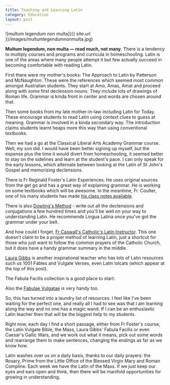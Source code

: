 ```yaml
---
title: Teaching and Learning Latin
category: Education
layout: post
---
```


![multum legendum non multa]({{ site.url }}/images/multumlegendumnonmulta.jpg)

**Multum legendum, non multa &mdash; read much, not many.** There is a tendency to multiply courses and programs and curricula in homeschooling.  Latin is one of the areas where many people attempt it but few actually succeed in becoming comfortable with reading Latin.

First there were my mother's books: The Approach to Latin by Patterson and McNaughton.  These were the references which seemed most common amongst Australian students.  They start at Amo, Amas, Amat and proceed along with some first declension nouns.  They include lots of drawings of Roman life.  Grammar is kinda front in center and words are chosen around that.

Then some books from my late mother-in-law including Latin for Today.  These encourage students to read Latin using context clues to guess at meaning.  Grammar is involved in a kinda secondary way.  The introduction claims students learnt heaps more this way than using conventional textbooks.

Then we had a go at the Classical Liberal Arts Academy Grammar course.  Well, my son did.  I would have been better signing up myself, but the expense plus the time it would divert from homeschooling, it seemed better to stay on the sidelines and learn at the student's pace.  I can only speak for the early lessons, which alternate between looking at the Latin of St John's Gospel and memorizing declensions.

There is Fr Reginald Foster's Latin Experiences.  He uses original sources from the get go and has a great way of explaining grammar.  He is working on some textbooks which will be awesome.  In the meantime, Fr. Coulter, one of his many students has made [his class notes available](http://frcoulter.com/latin/index.html).

There is also [Dowling's Method](https://www.rci.rutgers.edu/~wcd/Latin.htm) - write out all the declensions and conjugations a few hundred times and you'll be well on your way to understanding Latin.  He recommends Lingua Latina once you've got the grammar under your belt.

And how could I forget, [Fr Caswall's Catholic's Latin Instructor](http://www.brandt.id.au/latin/).  This one doesn't claim to be a proper method of learning Latin, just a shortcut for those who just want to follow the common prayers of the Catholic Church, but it does have a handy grammar summary in the middle.

[Laura Gibbs](http://bestlatin.blogspot.com.au/) is another inspirational teacher who has lots of Latin resources such us 1001 Fables and Vulgate Verses, even Latin lolcats (which appear at the top of this post).

The Fabula Facilis collection is a good place to start:

<script type="text/javascript"> var display = " " </script><script type="text/javascript" src="http://widgets.bestmoodle.net/scripts/faciles.js"></script>

Also the [Fabulae Vulgatae](http://mythfolklore.net/bible) is very handy too.

So, this has turned into a laundry list of resources.  I feel like I've been waiting for the perfect one, and really all I had to see was that I am learning along the way and no one has a magic wand.  If I can be an enthusiastic Latin teacher then that will be the biggest help to my students.

Right now, each day I find a short passage, either from Fr Foster's course, the Latin Vulgate Bible, the Mass, Laura Gibbs' Fabula Facilis or even Caesar's Gallic Wars, and we work out what it means, pick out some words and rearrange them to make sentences, changing the endings as far as we know how.

Latin washes over us on a daily basis, thanks to our daily prayers: the Rosary, Prime from the Little Office of the Blessed Virgin Mary and Roman Compline.  Each week we have the Latin of the Mass.  If we just keep our eyes and ears open and think, then there will be manifold opportunities for growing in understanding.

